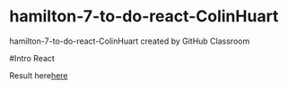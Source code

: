 # hamilton-7-to-do-react-ColinHuart
hamilton-7-to-do-react-ColinHuart created by GitHub Classroom


#Intro React

 Result here[here](guileless-blini-ab734b.netlify.app)
